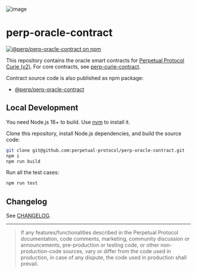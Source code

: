 ![image](https://user-images.githubusercontent.com/105896/160323275-78ec4b03-fd99-44da-83c5-241708baf9d7.png)


# perp-oracle-contract

[![@perp/perp-oracle-contract on npm](https://img.shields.io/npm/v/@perp/perp-oracle-contract?style=flat-square)](https://www.npmjs.com/package/@perp/perp-oracle-contract)

This repository contains the oracle smart contracts for [Perpetual Protocol Curie (v2)](https://perp.com/). For core contracts, see [perp-curie-contract](https://github.com/perpetual-protocol/perp-curie-contract).

Contract source code is also published as npm package:

- [@perp/perp-oracle-contract](https://www.npmjs.com/package/@perp/perp-oracle-contract)

## Local Development

You need Node.js 16+ to build. Use [nvm](https://github.com/nvm-sh/nvm) to install it.

Clone this repository, install Node.js dependencies, and build the source code:

```bash
git clone git@github.com:perpetual-protocol/perp-oracle-contract.git
npm i
npm run build
```

Run all the test cases:

```bash
npm run test
```

## Changelog

See [CHANGELOG](https://github.com/perpetual-protocol/perp-oracle-contract/blob/main/CHANGELOG.md).


---

> If any features/functionalities described in the Perpetual Protocol documentation, code comments, marketing, community discussion or announcements, pre-production or testing code, or other non-production-code sources, vary or differ from the code used in production, in case of any dispute, the code used in production shall prevail.

